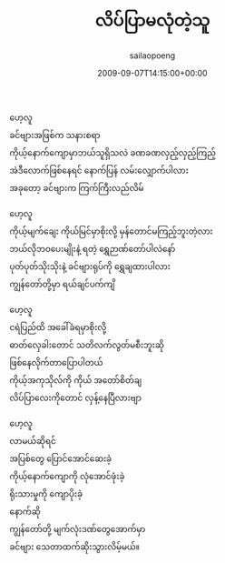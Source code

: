 ﻿---
_last_editor_used_jetpack: block-editor
_publicize_job_id: "59370199248"
_wp_old_date: "2021-06-09"
author: sailaopoeng
categories:
  - poems
date: "2009-09-07T14:15:00+00:00"
parent_post_id: null
post_id: "157"
timeline_notification: "1623196380"
title: လိပ်ပြာမလုံတဲ့သူ
url: /2009/09/07/လိပ်ပြာမလုံတဲ့သူ/

---
ဟေ့လူ  
ခင်ဗျားအဖြစ်က သနားစရာ  
ကိုယ့်နောက်ကျောမှာဘယ်သူရှိသလဲ ခဏခဏလှည့်လှည့်ကြည့်  
အဲဒီလောက်ဖြစ်နေရင် နောက်ပြန် လမ်းလျှောက်ပါလား  
အခုတော့ ခင်ဗျားက ကြက်ကြီးလည်လိမ်

ဟေ့လူ  
ကိုယ့်မျက်ချေး ကိုယ်မြင်မှာစိုးလို့ မှန်တောင်မကြည့်ဘူးတဲ့လား  
ဘယ်လိုဘဝပေးမျိုးနဲ့ ရတဲ့ ရွှေဉာဏ်တော်ပါလဲနော်  
ပုတ်ပုတ်သိုးသိုးနဲ့ ခင်ဗျားရုပ်ကို ရွှေချထားပါလား  
ကျွန်တော်တို့မှာ ရယ်ချင်ပက်ကျိ

ဟေ့လူ  
ငရဲပြည်ထိ အခေါ်ခံရမှာစိုးလို့  
ဓာတ်လှေခါးတောင် သတိလက်လွတ်မစီးဘူးဆို  
ဖြစ်နေလိုက်တာပြောပါတယ်  
ကိုယ့်အကုသိုလ်ကို ကိုယ် အတော်စိတ်ချ  
လိပ်ပြာလေးကိုတောင် လှန့်နေပြီလားဗျာ

ဟေ့လူ  
လာမယ်ဆိုရင်  
အပြစ်တွေ ပြောင်အောင်ဆေးခဲ့  
ကိုယ့်နောက်ကျောကို လုံအောင်ဖုံးခဲ့  
ရိုးသားမှုကို ကျောပိုးခဲ့  
နောက်ဆို  
ကျွန်တော်တို့ မျက်လုံးဒဏ်တွေအောက်မှာ  
ခင်ဗျား သေတာထက်ဆိုးသွားလိမ့်မယ်။
